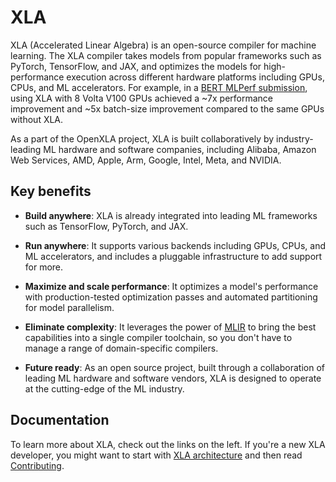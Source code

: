 # XLA

XLA (Accelerated Linear Algebra) is an open-source compiler for machine
learning. The XLA compiler takes models from popular frameworks such as PyTorch,
TensorFlow, and JAX, and optimizes the models for high-performance execution
across different hardware platforms including GPUs, CPUs, and ML accelerators.
For example, in a
[BERT MLPerf submission](https://blog.tensorflow.org/2020/07/tensorflow-2-mlperf-submissions.html),
using XLA with 8 Volta V100 GPUs achieved a ~7x performance improvement and ~5x
batch-size improvement compared to the same GPUs without XLA.

As a part of the OpenXLA project, XLA is built collaboratively by
industry-leading ML hardware and software companies, including
Alibaba, Amazon Web Services, AMD, Apple, Arm, Google, Intel, Meta, and NVIDIA.

## Key benefits

-   **Build anywhere**: XLA is already integrated into leading ML frameworks
    such as TensorFlow, PyTorch, and JAX.

-   **Run anywhere**: It supports various backends including GPUs, CPUs, and ML
    accelerators, and includes a pluggable infrastructure to add support for
    more.

-   **Maximize and scale performance**: It optimizes a model's performance with
    production-tested optimization passes and automated partitioning for model
    parallelism.

-   **Eliminate complexity**: It leverages the power of
    [MLIR](https://mlir.llvm.org/) to bring the best capabilities into a single
    compiler toolchain, so you don't have to manage a range of domain-specific
    compilers.

-   **Future ready**: As an open source project, built through a collaboration
    of leading ML hardware and software vendors, XLA is designed to operate at
    the cutting-edge of the ML industry.

## Documentation

To learn more about XLA, check out the links on the left. If you're a new XLA
developer, you might want to start with [XLA architecture](architecture.md) and
then read [Contributing](contributing.md).
